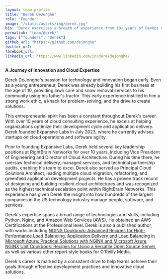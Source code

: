 ```yaml
---
layout: team-profile
title: "Derek DeJonghe"
role: "Founder"
image: "/static/assets/img/derek.jpg"
bio: "Derek exercises a breath of experience from 10+ years of DevOps consulting, imbeded in some of the largest compnaies in the US."
permalink: "team/derek/"
tags: ["founders", "Derek"]
github_url: "https://github.com/dejonghe"
twitter_url: 
facebook_url:
linkedin_url: https://www.linkedin.com/in/derekdejonghe/
---
```


**A Journey of Innovation and Cloud Expertise**

Derek DeJonghe's passion for technology and innovation began early. Even as a young entrepreneur, Derek was already building his first business at the age of 10, providing lawn care and snow removal services to his community using his father's tractor. This early experience instilled in him a strong work ethic, a knack for problem-solving, and the drive to create solutions.

This entrepreneurial spirit has been a constant throughout Derek's career. With over 10 years of cloud consulting experience, he excels at helping organizations optimize their development cycle and application delivery. Derek founded Expansive Labs in July 2023, where he currently advises startups on cloud operations and software agility.

Prior to founding Expansive Labs, Derek held several key leadership positions at RightBrain Networks for over 10 years, including Vice President of Engineering and Director of Cloud Architecture. During his time there, he oversaw technical delivery, managed services, and technical partnership audits, enabling his team to excel. Derek also served as Principal Cloud Solutions Architect, leading multiple cloud migration, refactoring, and greenfield application development projects. He has a proven track record of designing and building resilient cloud architectures and was recognized as the highest technical escalation point within RightBrain Networks. This experience has given Derek the insight into how hundreds of the largest companies in the US technology industry manage people, software, and services.


Derek's expertise spans a broad range of technologies and skills, including Python, Nginx, and Amazon Web Services (AWS). He obtained an AWS Certifications at the Professional level.  Derek is also a published author, with works including [NGINX Cookbook: Advanced Recipes for High-Performance Load Balancing](https://www.amazon.com/NGINX-Cookbook-Advanced-High-Performance-Balancing/dp/1098158431/), [Application Delivery and Load Balancing in Microsoft Azure: Practical Solutions with NGINX and Microsoft Azure](https://www.amazon.com/Application-Delivery-Balancing-Microsoft-Azure/dp/1098115864/), [NGINX Unit Cookbook: Recipes for Using a Versatile Open Source Server](https://www.amazon.com/NGINX-Unit-Cookbook-Recipes-Versatile/dp/1492078565/), as well as various other report style books for O'Reilly Media.

Derek's career is marked by a consistent drive to help teams achieve their goals through effective development practices and innovative cloud solutions.
<!--
We can use buttons or links in markdown to link to another md file or a playlist itself:

<button type="button" onclick="https://spotify.com" class="btn btn-info w-auto me-1 mb-0">Postive Vibes Playlist</button>

--!>